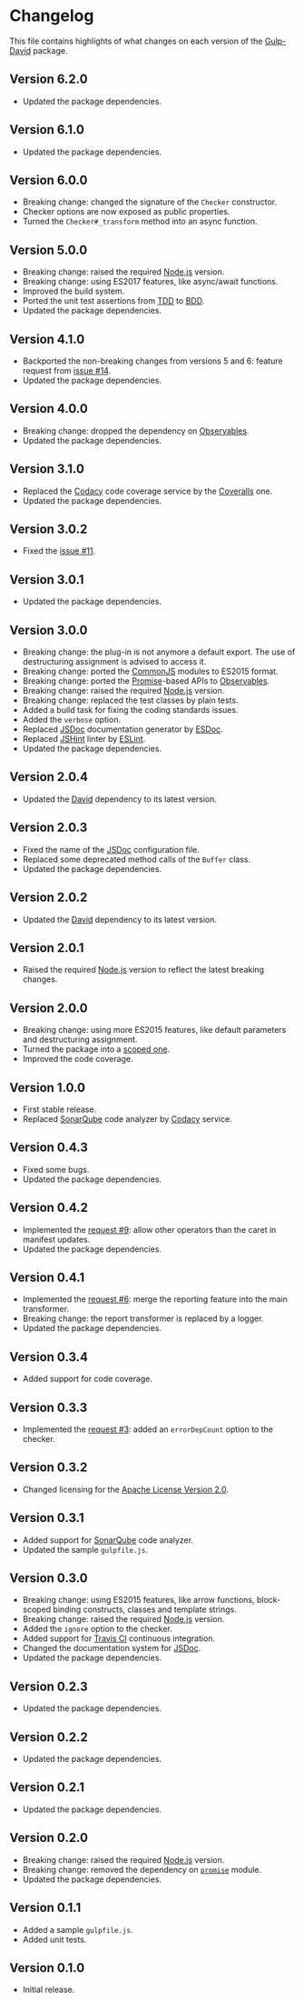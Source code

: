 # Changelog
This file contains highlights of what changes on each version of the [Gulp-David](https://github.com/cedx/gulp-david) package.

## Version 6.2.0
- Updated the package dependencies.

## Version 6.1.0
- Updated the package dependencies.

## Version 6.0.0
- Breaking change: changed the signature of the `Checker` constructor.
- Checker options are now exposed as public properties.
- Turned the `Checker#_transform` method into an async function.

## Version 5.0.0
- Breaking change: raised the required [Node.js](https://nodejs.org) version.
- Breaking change: using ES2017 features, like async/await functions.
- Improved the build system.
- Ported the unit test assertions from [TDD](https://en.wikipedia.org/wiki/Test-driven_development) to [BDD](https://en.wikipedia.org/wiki/Behavior-driven_development).
- Updated the package dependencies.

## Version 4.1.0
- Backported the non-breaking changes from versions 5 and 6: feature request from [issue #14](https://github.com/cedx/gulp-david/issues/14).
- Updated the package dependencies.

## Version 4.0.0
- Breaking change: dropped the dependency on [Observables](http://reactivex.io/intro.html).
- Updated the package dependencies.

## Version 3.1.0
- Replaced the [Codacy](https://www.codacy.com) code coverage service by the [Coveralls](https://coveralls.io) one.
- Updated the package dependencies.

## Version 3.0.2
- Fixed the [issue #11](https://github.com/cedx/gulp-david/issues/11).

## Version 3.0.1
- Updated the package dependencies.

## Version 3.0.0
- Breaking change: the plug-in is not anymore a default export. The use of destructuring assignment is advised to access it.
- Breaking change: ported the [CommonJS](https://nodejs.org/api/modules.html) modules to ES2015 format.
- Breaking change: ported the [Promise](https://developer.mozilla.org/en-US/docs/Web/JavaScript/Reference/Global_Objects/Promise)-based APIs to [Observables](http://reactivex.io/intro.html).
- Breaking change: raised the required [Node.js](https://nodejs.org) version.
- Breaking change: replaced the test classes by plain tests.
- Added a build task for fixing the coding standards issues.
- Added the `verbose` option.
- Replaced [JSDoc](http://usejsdoc.org) documentation generator by [ESDoc](https://esdoc.org).
- Replaced [JSHint](http://jshint.com) linter by [ESLint](http://eslint.org).
- Updated the package dependencies.

## Version 2.0.4
- Updated the [David](https://david-dm.org) dependency to its latest version.

## Version 2.0.3
- Fixed the name of the [JSDoc](http://usejsdoc.org) configuration file.
- Replaced some deprecated method calls of the `Buffer` class.
- Updated the package dependencies.

## Version 2.0.2
- Updated the [David](https://david-dm.org) dependency to its latest version.

## Version 2.0.1
- Raised the required [Node.js](https://nodejs.org) version to reflect the latest breaking changes.

## Version 2.0.0
- Breaking change: using more ES2015 features, like default parameters and destructuring assignment.
- Turned the package into a [scoped one](https://docs.npmjs.com/getting-started/scoped-packages).
- Improved the code coverage.

## Version 1.0.0
- First stable release.
- Replaced [SonarQube](http://www.sonarqube.org) code analyzer by [Codacy](https://www.codacy.com) service.

## Version 0.4.3
- Fixed some bugs.
- Updated the package dependencies.

## Version 0.4.2
- Implemented the [request #9](https://github.com/cedx/david.gulp/issues/9): allow other operators than the caret in manifest updates.
- Updated the package dependencies.

## Version 0.4.1
- Implemented the [request #6](https://github.com/cedx/david.gulp/issues/6): merge the reporting feature into the main transformer.
- Breaking change: the report transformer is replaced by a logger.
- Updated the package dependencies.

## Version 0.3.4
- Added support for code coverage.

## Version 0.3.3
- Implemented the [request #3](https://github.com/cedx/david.gulp/issues/3): added an `errorDepCount` option to the checker.

## Version 0.3.2
- Changed licensing for the [Apache License Version 2.0](http://www.apache.org/licenses/LICENSE-2.0).

## Version 0.3.1
- Added support for [SonarQube](http://www.sonarqube.org) code analyzer.
- Updated the sample `gulpfile.js`.

## Version 0.3.0
- Breaking change: using ES2015 features, like arrow functions, block-scoped binding constructs, classes and template strings.
- Breaking change: raised the required [Node.js](http://nodejs.org) version.
- Added the `ignore` option to the checker.
- Added support for [Travis CI](https://travis-ci.org) continuous integration.
- Changed the documentation system for [JSDoc](http://usejsdoc.org).
- Updated the package dependencies.

## Version 0.2.3
- Updated the package dependencies.

## Version 0.2.2
- Updated the package dependencies.

## Version 0.2.1
- Updated the package dependencies.

## Version 0.2.0
- Breaking change: raised the required [Node.js](http://nodejs.org) version.
- Breaking change: removed the dependency on [`promise`](https://www.npmjs.com/package/promise) module.
- Updated the package dependencies.

## Version 0.1.1
- Added a sample `gulpfile.js`.
- Added unit tests.

## Version 0.1.0
- Initial release.
